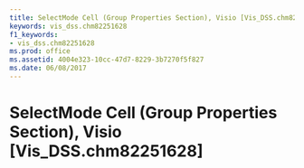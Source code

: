 ```yaml
---
title: SelectMode Cell (Group Properties Section), Visio [Vis_DSS.chm82251628]
keywords: vis_dss.chm82251628
f1_keywords:
- vis_dss.chm82251628
ms.prod: office
ms.assetid: 4004e323-10cc-47d7-8229-3b7270f5f827
ms.date: 06/08/2017
---
```



# SelectMode Cell (Group Properties Section), Visio [Vis_DSS.chm82251628]

